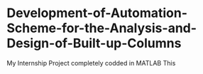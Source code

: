 # Development-of-Automation-Scheme-for-the-Analysis-and-Design-of-Built-up-Columns
My Internship Project completely codded in MATLAB
This 
